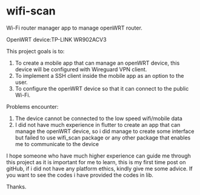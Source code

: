 # wifi-scan
Wi-Fi router manager app to manage openWRT router.

OpenWRT device:TP-LINK WR902ACV3

This project goals is to:
1. To create a mobile app that can manage an openWRT device, this device will be configured with Wireguard VPN client.
2. To implement a SSH client inside the mobile app as an option to the user.
3. To configure the openWRT device so that it can connect to the public Wi-Fi.

Problems encounter:
1. The device cannot be connected to the low speed wifi/mobile data
2. I did not have much experience in flutter to create an app that can manage the openWRT device, so i did manage to create some interface
but failed to use wifi_scan package or any other package that enables me to communicate to the device

I hope someone who have much higher experience can guide me through this project as it is important for me to learn, this is my first time post on gitHub, if i did not have any platform ethics, kindly give me some advice. If you want to see the codes i have provided the codes in lib.

Thanks.
